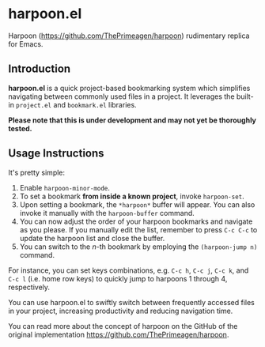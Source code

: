 # harpoon.el

Harpoon (<https://github.com/ThePrimeagen/harpoon>) rudimentary replica for Emacs.

## Introduction

**harpoon.el** is a quick project-based bookmarking system which simplifies navigating between commonly used files in a project. It leverages the built-in `project.el` and `bookmark.el` libraries.

**Please note that this is under development and may not yet be thoroughly tested.**

## Usage Instructions

It's pretty simple:

1. Enable `harpoon-minor-mode`.
2. To set a bookmark **from inside a known project**, invoke `harpoon-set`.
3. Upon setting a bookmark, the `*harpoon*` buffer will appear. You can also invoke it manually with the `harpoon-buffer` command.
4. You can now adjust the order of your harpoon bookmarks and navigate as you please. If you manually edit the list, remember to press `C-c C-c` to update the harpoon list and close the buffer.
5. You can switch to the *n*-th bookmark by employing the `(harpoon-jump n)` command.

For instance, you can set keys combinations, e.g. `C-c h`, `C-c j`, `C-c k`, and `C-c l` (i.e. home row keys) to quickly jump to harpoons 1 through 4, respectively.

You can use harpoon.el to swiftly switch between frequently accessed files in your project, increasing productivity and reducing navigation time.

You can read more about the concept of harpoon on the GitHub of the original implementation <https://github.com/ThePrimeagen/harpoon>.

